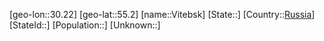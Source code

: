 ﻿---
location: [55.2,30.22]
type: City
tags:
- geo/City


SpocWebEntityId: 35327
isDeleted: false
confidential: public

---
[geo-lon::30.22]
[geo-lat::55.2]
[name::Vitebsk]
[State::]
[Country::[Russia](geo/Continent/Europe/Russia.md)]
[StateId::]
[Population::]
[Unknown::]

